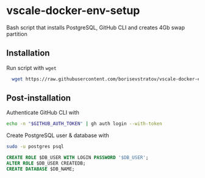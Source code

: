 
# vscale-docker-env-setup

Bash script that installs PostgreSQL, GitHub CLI and creates 4Gb swap partition

## Installation

Run script with `wget`

```bash
  wget https://raw.githubusercontent.com/borisevstratov/vscale-docker-env-setup/main/setup.sh && chmod +x setup.sh && ./setup.sh
```

## Post-installation

Authenticate GitHub CLI with

```bash
echo -n "$GITHUB_AUTH_TOKEN" | gh auth login --with-token
```

Create PostgreSQL user & database with

```bash
sudo -u postgres psql
```

```sql
CREATE ROLE $DB_USER WITH LOGIN PASSWORD '$DB_USER';
ALTER ROLE $DB_USER CREATEDB;
CREATE DATABASE $DB_NAME;

```
